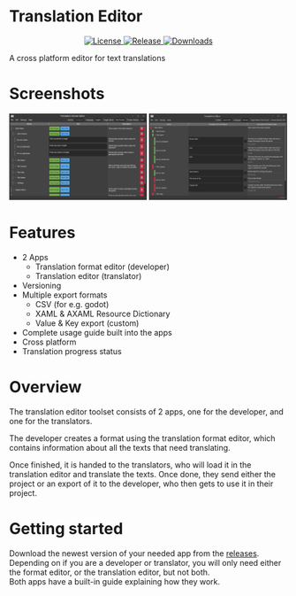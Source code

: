 # Translation Editor
  <p align="center">
    <a href="https://github.com/Justin113D/TranslationEditor/blob/master/LICENSE.txt">
      <img src="https://img.shields.io/github/license/Justin113D/TranslationEditor?style=flat-square&color=brightgreen"
      alt="License">
    </a>
    <a href="https://github.com/Justin113D/TranslationEditor/releases">
      <img src="https://img.shields.io/github/v/release/Justin113D/TranslationEditor?style=flat-square&color=blue"
      alt="Release">
    </a>
    <a href="https://github.com/Justin113D/TranslationEditor/releases">
      <img src="https://img.shields.io/github/downloads/Justin113D/TranslationEditor/total?style=flat-square&color=orange"
      alt="Downloads">
    </a>
  </p>
A cross platform editor for text translations

# Screenshots
<a href="https://raw.githubusercontent.com/Justin113D/TranslationEditor/master/Media/FormatEditor.png"><img src="https://raw.githubusercontent.com/Justin113D/TranslationEditor/master/Media/FormatEditor.png" width="49.5%"/></a>
<a href="https://raw.githubusercontent.com/Justin113D/TranslationEditor/master/Media/ProjectEditor.png"><img src="https://raw.githubusercontent.com/Justin113D/TranslationEditor/master/Media/ProjectEditor.png" width="49.5%"/></a>

# Features
- 2 Apps
  - Translation format editor (developer)
  - Translation editor (translator)
- Versioning
- Multiple export formats
  - CSV (for e.g. godot)
  - XAML & AXAML Resource Dictionary
  - Value & Key export (custom)
- Complete usage guide built into the apps
- Cross platform
- Translation progress status

# Overview
The translation editor toolset consists of 2 apps, one for the developer, and one for the translators.

The developer creates a format using the translation format editor, which contains information about all the texts that need translating.

Once finished, it is handed to the translators, who will load it in the translation editor and translate the texts. Once done, they send either the project or an export of it to the developer, who then gets to use it in their project.

# Getting started
Download the newest version of your needed app from the [releases](https://github.com/Justin113D/TranslationEditor/releases).<br/>
Depending on if you are a developer or translator, you will only need either the format editor, or the translation editor, but not both.<br/>
Both apps have a built-in guide explaining how they work.
